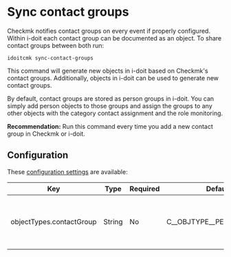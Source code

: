 # Sync contact groups

Checkmk notifies contact groups on every event if properly configured. Within i-doit each contact group can be documented as an object. To share contact groups between both run:

```shell
idoitcmk sync-contact-groups
```

This command will generate new objects in i-doit based on Checkmk's contact groups. Additionally, objects in i-doit can be used to generate new contact groups.

By default, contact groups are stored as person groups in i-doit. You can simply add person objects to those groups and assign the groups to any other objects with the category contact assignment and the role monitoring.

**Recommendation:** Run this command every time you add a new contact group in Checkmk or i-doit.

## Configuration

These [configuration settings](./configuration.md) are available:

| Key                      | Type   | Required | Default                  | Description                                            |
| ------------------------ | ------ | -------- | ------------------------ | ------------------------------------------------------ |
| objectTypes.contactGroup | String | No       | C__OBJTYPE__PERSON_GROUP | Contact groups are marked by this type (use constant!) |
